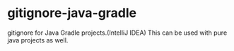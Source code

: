 # gitignore-java-gradle
gitignore for Java Gradle projects.(IntelliJ IDEA)
This can be used with pure java projects as well.
